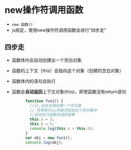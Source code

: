 #  new操作符调用函数

* `new 函数()`
* js规定，使用new操作符调用函数会进行“四步走”

## 四步走

* 函数体内会自动创建出一个空白对象

* 函数的上下文（this）会指向这个对象（创建的空白对象）

* 函数体内的语句会执行

* 函数会**自动返回**上下文对象(this)，即使函数没有return语句

  ```javascript
        function fun1() {
          //{},现在这里创建一个空对象
          // 将带有this的都添加到这个空对象中
          //自动执行函数并返回结果
          this.a = 3;
          this.b = 5;
          console.log(this.a + this.b);
        }
        var obj = new fun1();
        console.log(obj);
  ```

  

  

